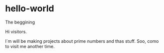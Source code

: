 # hello-world
The beggining

Hi visitors.

I´m will be making projects about prime numbers and thas stuff. Soo, como to visit me another time.
